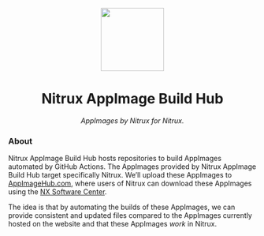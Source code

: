 <!--

**Here are some ideas to get you started:**

🙋‍♀️ A short introduction - what is your organization all about?
🌈 Contribution guidelines - how can the community get involved?
👩‍💻 Useful resources - where can the community find your docs? Is there anything else the community should know?
🍿 Fun facts - what does your team eat for breakfast?
🧙 Remember, you can do mighty things with the power of [Markdown](https://docs.github.com/github/writing-on-github/getting-started-with-writing-and-formatting-on-github/basic-writing-and-formatting-syntax)
-->

<p align="center">
  <img width="128" height="128" src="https://avatars.githubusercontent.com/u/144193296?s=200&v=4">
</p>

<h1 align="center">Nitrux AppImage Build Hub</h1>
<p align="center"><em>AppImages by Nitrux for Nitrux.</em></p>

### About

Nitrux AppImage Build Hub hosts repositories to build AppImages automated by GitHub Actions. The AppImages provided by Nitrux AppImage Build Hub target specifically Nitrux. We’ll upload these AppImages to [AppImageHub.com](https://www.appimagehub.com/), where users of Nitrux can download these AppImages using the [NX Software Center](https://github.com/Nitrux/nx-software-center).

The idea is that by automating the builds of these AppImages, we can provide consistent and updated files compared to the AppImages currently hosted on the website and that these AppImages _work_ in Nitrux.

